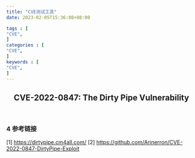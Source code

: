 ```yaml
---
title: "CVE测试工具"
date: 2023-02-05T15:36:08+08:00           

tags : [                                    
"CVE",
]
categories : [                              
"CVE",
]
keywords : [                                
"CVE",
]
---
```


## <center>CVE-2022-0847: The Dirty Pipe Vulnerability<center>

<br>


### 4 参考链接
[1] https://dirtypipe.cm4all.com/
[2] https://github.com/Arinerron/CVE-2022-0847-DirtyPipe-Exploit

